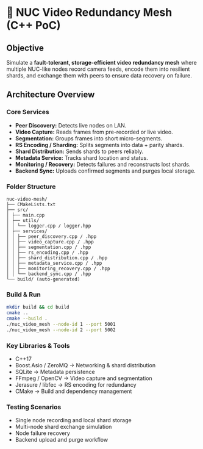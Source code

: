 # 🧩 NUC Video Redundancy Mesh (C++ PoC)

## Objective
Simulate a **fault-tolerant, storage-efficient video redundancy mesh** where multiple NUC-like nodes record camera feeds, encode them into resilient shards, and exchange them with peers to ensure data recovery on failure.

## Architecture Overview

### Core Services
- **Peer Discovery:** Detects live nodes on LAN.  
- **Video Capture:** Reads frames from pre-recorded or live video.  
- **Segmentation:** Groups frames into short micro-segments.  
- **RS Encoding / Sharding:** Splits segments into data + parity shards.  
- **Shard Distribution:** Sends shards to peers reliably.  
- **Metadata Service:** Tracks shard location and status.  
- **Monitoring / Recovery:** Detects failures and reconstructs lost shards.  
- **Backend Sync:** Uploads confirmed segments and purges local storage.

### Folder Structure
```
nuc-video-mesh/
├── CMakeLists.txt
├── src/
│ ├── main.cpp
│ ├── utils/
│ │ └── logger.cpp / logger.hpp
│ ├── services/
│ │ ├── peer_discovery.cpp / .hpp
│ │ ├── video_capture.cpp / .hpp
│ │ ├── segmentation.cpp / .hpp
│ │ ├── rs_encoding.cpp / .hpp
│ │ ├── shard_distribution.cpp / .hpp
│ │ ├── metadata_service.cpp / .hpp
│ │ ├── monitoring_recovery.cpp / .hpp
│ │ └── backend_sync.cpp / .hpp
└── build/ (auto-generated)
```



### Build & Run
```bash
mkdir build && cd build
cmake ..
cmake --build .
./nuc_video_mesh --node-id 1 --port 5001
./nuc_video_mesh --node-id 2 --port 5002
```
###  Key Libraries & Tools

- C++17
- Boost.Asio / ZeroMQ → Networking & shard distribution
- SQLite → Metadata persistence
- FFmpeg / OpenCV → Video capture and segmentation
- Jerasure / libfec → RS encoding for redundancy
- CMake → Build and dependency management

### Testing Scenarios

- Single node recording and local shard storage
- Multi-node shard exchange simulation
- Node failure recovery
- Backend upload and purge workflow